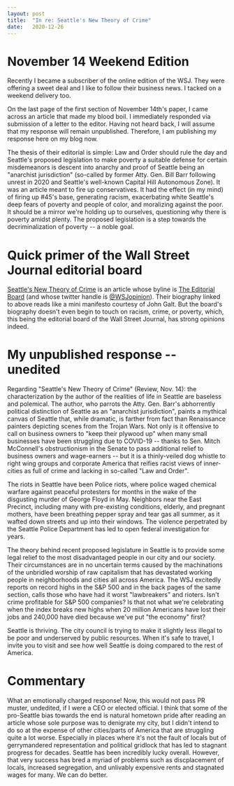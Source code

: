 ```yaml
---
layout: post
title:  "In re: Seattle's New Theory of Crime"
date:   2020-12-26
---
```


# November 14 Weekend Edition

Recently I became a subscriber of the online edition of the WSJ. They were offering a sweet deal and I like to follow their business news. I tacked on a weekend delivery too.

On the last page of the first section of November 14th's paper, I came across an article that made my blood boil. I immediately responded via submission of a letter to the editor. Having not heard back, I will assume that my response will remain unpublished. Therefore, I am publishing my response here on my blog now.

The thesis of their editorial is simple: Law and Order should rule the day and Seattle's proposed legislation to make poverty a suitable defense for certain misdemeanors is descent into anarchy and proof of Seattle being an "anarchist jurisdiction" (so-called by former Atty. Gen. Bill Barr following unrest in 2020 and Seattle's well-known Capital Hill Autonomous Zone). It was an article meant to fire up conservatives. It had the effect (in my mind) of firing up #45's base, generating racism, exacerbating white Seattle's deep fears of poverty and people of color, and moralizing against the poor. It should be a mirror we're holding up to ourselves, questioning why there is poverty amidst plenty. The proposed legislation is a step towards the decriminalization of poverty -- a noble goal.

# Quick primer of the Wall Street Journal editorial board

[Seattle's New Theory of Crime](https://www.wsj.com/articles/seattles-new-theory-of-crime-11605309361?st=njn5ejeyzgc1rtp&reflink=desktopwebshare_permalink) is an article whose byline is [The Editorial Board](https://www.wsj.com/news/author/editorial-board) (and whose twitter handle is [@WSJopinion](https://twitter.com/WSJopinion)). Their biography linked to above reads like a mini manifesto courtesy of John Galt. But the board's biography doesn't even begin to touch on racism, crime, or poverty, which, this being the editorial board of the Wall Street Journal, has strong opinions indeed.

# My unpublished response -- unedited

Regarding "Seattle's New Theory of Crime" (Review, Nov. 14): the characterization by the author of the realities of life in Seattle are baseless and polemical. The author, who parrots the Atty. Gen. Barr's abhorrently political distinction of Seattle as an "anarchist jurisdiction", paints a mythical canvas of Seattle that, while dramatic, is farther from fact than Renaissance painters depicting scenes from the Trojan Wars. Not only is it offensive to call on business owners to "keep their plywood up" when many small businesses have been struggling due to COVID-19 -- thanks to Sen. Mitch McConnell's obstructionism in the Senate to pass additional relief to business owners and wage-earners -- but it is a thinly-veiled dog whistle to right wing groups and corporate America that reifies racist views of inner-cities as full of crime and lacking in so-called "Law and Order".

The riots in Seattle have been Police riots, where police waged chemical warfare against peaceful protesters for months in the wake of the disgusting murder of George Floyd in May. Neighbors near the East Precinct, including many with pre-existing conditions, elderly, and pregnant mothers, have been breathing pepper spray and tear gas all summer, as it wafted down streets and up into their windows. The violence perpetrated by the Seattle Police Department has led to open federal investigation for years.

The theory behind recent proposed legislature in Seattle is to provide some legal relief to the most disadvantaged people in our city and our society. Their circumstances are in no uncertain terms caused by the machinations of the unbridled worship of raw capitalism that has devastated working people in neighborhoods and cities all across America. The WSJ excitedly reports on record highs in the S&P 500 and in the back pages of the same section, calls those who have had it worst "lawbreakers" and rioters. Isn't crime profitable for S&P 500 companies? Is that not what we're celebrating when the index breaks new highs when 20 million Americans have lost their jobs and 240,000 have died because we've put "the economy" first?

Seattle is thriving. The city council is trying to make it slightly less illegal to be poor and underserved by public resources. When it's safe to travel, I invite you to visit and see how well Seattle is doing compared to the rest of America.

# Commentary

What an emotionally charged response! Now, this would not pass PR muster, undedited, if I were a CEO or elected official. I think that some of the pro-Seattle bias towards the end is natural hometown pride after reading an article whose sole purpose was to denigrate my city, but I didn't intend to do so at the expense of other cities/parts of America that are struggling quite a lot worse. Especially in places where it's not the fault of locals but of gerrymandered representation and political gridlock that has led to stagnant progress for decades. Seattle has been incredibly lucky overall. However, that very success has bred a myriad of problems such as discplacement of locals, increased segregation, and unlivably expensive rents and stagnated wages for many. We can do better.
